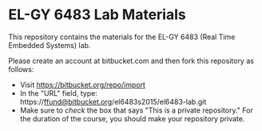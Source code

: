 EL-GY 6483 Lab Materials
====================

This repository contains the materials for the EL-GY 6483 (Real Time Embedded Systems) lab.

Please create an account at bitbucket.com and then fork this repository as follows:

 * Visit https://bitbucket.org/repo/import
 * In the "URL" field, type: https://ffund@bitbucket.org/el6483s2015/el6483-lab.git
 * Make sure to *check* the box that says "This is a private repository."  For the duration of the course, you should make your repository private.